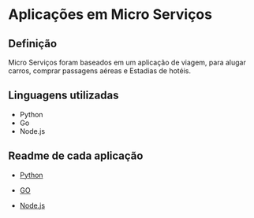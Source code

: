 # Aplicações em Micro Serviços

## Definição

Micro Serviços foram baseados em um aplicação de viagem, para alugar carros, comprar passagens aéreas e Estadias de hotéis.

## Linguagens utilizadas

- Python
- Go
- Node.js

## Readme de cada aplicação

- [Python](https://github.com/brandonklk/microservice/tree/master/python)

- [GO](https://github.com/brandonklk/microservice/tree/master/golang)

- [Node.js](https://github.com/brandonklk/microservice/tree/master/node)
